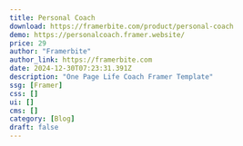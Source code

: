```yaml
---
title: Personal Coach
download: https://framerbite.com/product/personal-coach
demo: https://personalcoach.framer.website/
price: 29
author: "Framerbite"
author_link: https://framerbite.com
date: 2024-12-30T07:23:31.391Z
description: "One Page Life Coach Framer Template"
ssg: [Framer]
css: []
ui: []
cms: []
category: [Blog]
draft: false
---
```

